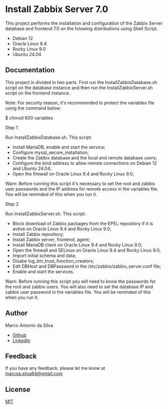 # Install Zabbix Server 7.0

This project performs the installation and configuration of the Zabbix Server database and frontend 7.0 on the folowing distributions using Shell Script.

- Debian 12
- Oracle Linux 9.4
- Rocky Linux 9.0
- Ubuntu 24.04
## Documentation

This project is divided in two parts. First run the InstallZabbixDatabase.sh script on the database instance and then run the InstallZabbixServer.sh script on the frontend instance.

Note: For security reason, it's recommended to protect the variables file using the command below:

$ chmod 600 variables

Step 1

Run InstallZabbixDatabase.sh. This script:

- Install MariaDB, enable and start the service;
- Configure mysql_secure_installation;
- Create the Zabbix database and the local and remote database users;
- Configure the bind address to allow remote connections on Debian 12 and Ubuntu 24.04;
- Open the firewall on Oracle Linux 9.4 and Rocky Linux 9.0;

Warn: Before running this script it's necessary to set the root and zabbix user passwords and the IP address for remote access in the variables file. You will be reminded of this when you run it.

Step 2

Run InstallZabbixServer.sh. This script:

- Block download of Zabbix packages from the EPEL repository if it is avtive on Oracle Linux 9.4 and Rocky Linux 9.0;
- Install Zabbix repository;
- Install Zabbix server, frontend, agent;
- Install MariaDB client on Oracle Linux 9.4 and Rocky Linux 9.0;
- Open the firewall and SELinux on Oracle Linux 9.4 and Rocky Linux 9.0;
- Import initial schema and data;
- Disabe log_bin_trust_function_creators;
- Edit DBHost and DBPassword in the /etc/zabbix/zabbix_server.conf file;
- Enable and start the services.

Warn: 
Before running this script you will need to know the passwords for the root and zabbix users. You will also need to set the database IP and zabbix user password in the variables file. You will be reminded of this when you run it.


## Author

Marco Antonio da Silva

- [Github](https://github.com/marcoantonio11)
- [LinkedIn](https://www.linkedin.com/in/marcosilvarj)

## Feedback

If you have any feedback, please let me know at marcoa.silva84@gmail.com


## License

[MIT](https://choosealicense.com/licenses/mit/)

